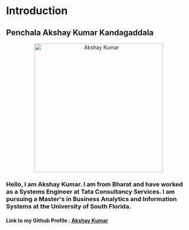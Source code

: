 # Introduction

## Penchala Akshay Kumar Kandagaddala

<p align="center">
  <img src="<img src="https://github.com/pk1akshay/Introduction/assets/111334745/5888e59f-2bf8-4cf5-aad4-c45a2764100f" width="350" alt="Akshay Kumar">
</p>

### Hello, I am Akshay Kumar. I am from Bharat and have worked as a Systems Engineer at Tata Consultancy Services. I am pursuing a Master's in Business Analytics and Information Systems at the University of South Florida.

#### Link to my Github Profile : [Akshay Kumar](https://github.com/pk1akshay)
